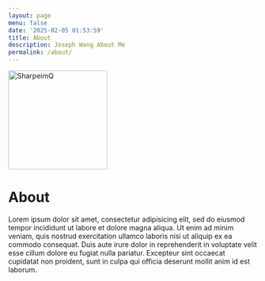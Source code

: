 ```yaml
---
layout: page
menu: false
date: '2025-02-05 01:53:59'
title: About
description: Joseph Wang About Me
permalink: /about/
---
```


<img class="img-rounded about-img" src="{{ site.baseurl }}/assets/img/uploads/profile4.jpg" alt="SharpeimQ" width="200">

# About

Lorem ipsum dolor sit amet, consectetur adipisicing elit, sed do eiusmod
tempor incididunt ut labore et dolore magna aliqua. Ut enim ad minim veniam,
quis nostrud exercitation ullamco laboris nisi ut aliquip ex ea commodo
consequat. Duis aute irure dolor in reprehenderit in voluptate velit esse
cillum dolore eu fugiat nulla pariatur. Excepteur sint occaecat cupidatat non
proident, sunt in culpa qui officia deserunt mollit anim id est laborum.
